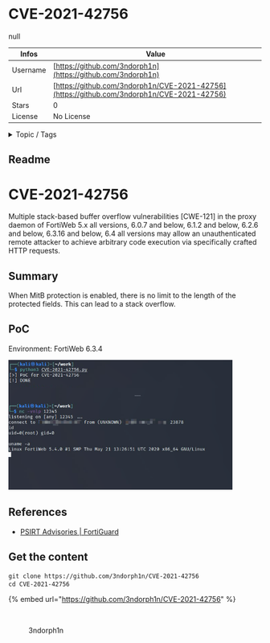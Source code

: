# CVE-2021-42756

null

| Infos    | Value                                                              |
| -------- | -------------------------------------------------------------------|
| Username | [https://github.com/3ndorph1n](https://github.com/3ndorph1n) |
| Url      | [https://github.com/3ndorph1n/CVE-2021-42756](https://github.com/3ndorph1n/CVE-2021-42756)                                               |
| Stars    | 0                                                          |
| License  | No License                                                        |

<details>

<summary>Topic / Tags</summary>



</details>

## Readme

# CVE-2021-42756

Multiple stack-based buffer overflow vulnerabilities [CWE-121] in the proxy daemon of FortiWeb 5.x all versions, 6.0.7 and below, 6.1.2 and below, 6.2.6 and below, 6.3.16 and below, 6.4 all versions may allow an unauthenticated remote attacker to achieve arbitrary code execution via specifically crafted HTTP requests.

## Summary

When MitB protection is enabled, there is no limit to the length of the protected fields. This can lead to a stack overflow.

## PoC

Environment: FortiWeb 6.3.4

<img src="https://github.com/3ndorph1n/CVE-2021-42756/blob/main/poc.png" style="zoom: 67%;" />

## References

* [PSIRT Advisories | FortiGuard](https://www.fortiguard.com/psirt/FG-IR-21-186)



## Get the content

```
git clone https://github.com/3ndorph1n/CVE-2021-42756
cd CVE-2021-42756
```

{% embed url="https://github.com/3ndorph1n/CVE-2021-42756" %}

<figure><img src="https://avatars.githubusercontent.com/u/126174263?v=4" alt=""><figcaption><p>3ndorph1n</p></figcaption></figure>
